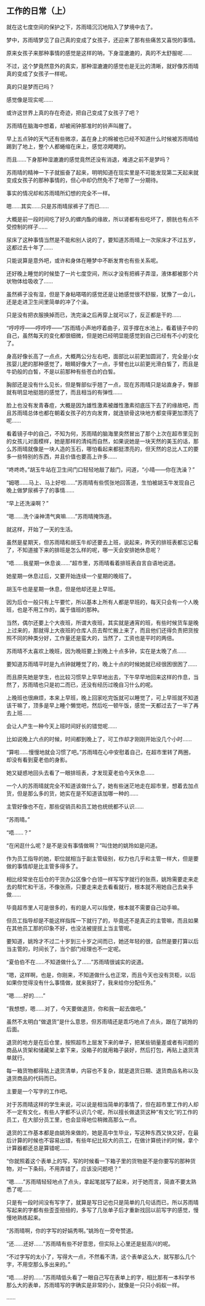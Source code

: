 ## 工作的日常（上）

就在这七度空间的保护之下，苏雨晴沉沉地陷入了梦境中去了。

梦中，苏雨晴梦见了自己真的变成了女孩子，还迎来了那有些痛苦又喜悦的事情。

原来女孩子来那种事情的感觉是这样的呐，下身湿漉漉的，真的不太舒服呢……

不过，这个梦竟然意外的真实，那种湿漉漉的感觉也是无比的清晰，就好像苏雨晴真的变成了女孩子一样呢。

真的只是梦而已吗？

感觉像是现实呢……

或许这世界上真的存在奇迹，把自己变成了女孩子了吧？

苏雨晴在脑海中想着，却被闹钟那准时的铃声叫醒了。

早上五点钟的天气还有些微凉，盖在身上的棉被也已经不知道什么时候被苏雨晴给踢到了地上，整个人都蜷缩在床上，感觉凉飕飕的。

而且……下身那种湿漉漉的感觉竟然还没有消退，难道之前不是梦吗？

苏雨晴的精神一下子就振奋了起来，明明知道在现实里是不可能发现第二天起来就变成女孩子的那种事情的，但心中却仍然免不了地带了一分期待。

事实的情况却和苏雨晴所幻想的完全不一样。

嗯……其实……只是苏雨晴尿裤子了而已……

大概是前一段时间吃了好久的螺内酯的缘故，所以肾都有些吃坏了，膀胱也有点不受控制的样子……

尿床了这种事情当然是不能和别人说的了，要知道苏雨晴上一次尿床才不过五岁，这都过去十年了……

只能说算是意外吧，或许和身体在睡梦中不断发育也有些关系呢。

还好晚上睡觉的时候垫了一片七度空间，所以才没有把裤子弄湿，液体都被那个片状物体给吸收了……

虽然裤子没有湿，但是下身粘嗒嗒的感觉还是让她感觉很不舒服，犹豫了一会儿，还是走进卫生间里简单的冲了个澡。

只是没有把衣服换掉而已，洗完澡之后再穿上就可以了，反正都是干的……

“哼哼哼——哼哼哼——”苏雨晴小声地哼着曲子，双手撑在水池上，看着镜子中的自己，虽然每天的变化都很细微，但是她已经明显能感觉到自己已经有不小的变化了。

身高好像长高了一点点，大概两公分左右吧，面部比以前更加圆润了，完全是小女孩婴儿肥的那种感觉了，眼睛好像大了一点，手臂也比以前更光滑白皙了，而且是牛奶般的白皙，不是以前那种有些苍白的白皙。

胸部还是没有什么见长，但是臀部似乎翘了一点，现在苏雨晴只是站直身子，臀部就有明显地挺翘的感觉了，而且相当的有弹性……

脸上也没有发青春痘，大概是因为雄性激素被雌性激素彻底压下去了的缘故吧，而且苏雨晴总体也都在朝着女孩子的方向发育，就连锁骨这块地方都变得更加漂亮了呢……

看着镜子中的自己，不知为何，苏雨晴的脑海里突然冒出了那个上次在超市里见到的女孩儿对面模样，她是那样的清纯而自然，如果说她是一块天然的美玉的话，那么苏雨晴就像是一块人造的玉石，哪怕看起来都挺漂亮的，但天然的总比人工的要多一些特别的东西，并且价值也要高上许多……

“咚咚咚。”胡玉牛站在卫生间门口轻轻地敲了敲门，问道，“小晴——你在洗澡？”

“姆嗯……马上、马上好啦……”苏雨晴有些慌张地回答道，生怕被胡玉牛发现自己晚上做梦尿裤子了的事情……

“早上还洗澡啊？”

“嗯……洗个澡神清气爽嘛……”苏雨晴掩饰道。

就这样，开始了一天的生活。

虽然是星期天，但苏雨晴和胡玉牛却还要去上班，说起来，昨天的排班表都忘记看了，不知道接下来的排班是怎么样的呢，哪一天会安排她休息呢？

“唔……我星期一休息诶……”超市里，苏雨晴看着排班表自言自语地说道。

她星期一休息过后，又要开始连续一个星期的晚班了。

胡玉牛也是星期一休息，但是他却还是上早班。

因为后仓一般只有上午要忙，所以基本上所有人都是早班的，每天只会有一个人晚班，也是不用工作的，属于值班的那种。

当然，偶尔还要上个大夜班，所谓大夜班，其实就是通宵的班，有些时候货车是晚上过来的，那就得上大夜班的仓库人员去帮忙搬上来了，而且他们还得负责把货按照不同的种类分好，工作量还是蛮大的，当然了，工资也是平时的两倍。

苏雨晴不太喜欢上晚班，因为晚班要上到晚上十点多钟，实在是太晚了点……

要知道苏雨晴平时是九点钟就睡觉了的，晚上十点的时候她就已经很困很困了……

而且原先她是学生，也比较习惯早上早早地出去，下午早早地回来这样的作息，当然了，苏雨晴也只是初二而已，还没有经历过晚自习什么的呢。

上晚班也很麻烦，本来上早班，晚上回家吃完饭就可以睡觉了，可上早班就不知道该干嘛了，顶多是早上睡个懒觉吧，然后吃一顿午饭，感觉一天都过去了一半了再去上班……

会让人产生一种今天上班时间好长的错觉呢……

比如说晚上六点的时候，时间都到晚上了，可工作却才刚刚开始没几个小时……

“算啦……慢慢地就会习惯了吧。”苏雨晴在心中安慰着自己，在超市里转了两圈，却没有看到夏老伯的身影。

她又疑惑地回头去看了一眼排班表，才发现夏老伯今天休息……

一个人的苏雨晴就完全不知道该做什么了，她有些迷茫地走在超市里，想着去加点货，但是那么多的货，她实在是不知道该加哪一种的……

主管好像也不在，那些促销员和员工她也统统都不认识……

“苏雨晴。”

“唔……？”

“在闲逛什么呢？是不是没有事情做啊？”叫住她的姚玲如是问道。

作为员工指导的她，职位就相当于副主管级别，权力也几乎和主管一样大，但是要做的事情却是比主管多得多了。

相比经常坐在后仓的干货办公区像个白领一样写写字就行的张燕，姚玲需要走来走去的帮忙和干活，不像张燕，只要走来走去看看就行，根本就不用她自己去亲手做……

毕竟超市里人可是很多的，有的是人可以指使，根本就不需要自己动手嘛。

但员工指导却是不能这样指挥一下就行了的，毕竟还不是真正的主管嘛，而且如果在其他员工那的印象不好，也没法被提拔上当主管呢。

要知道，姚玲才不过二十岁到三十岁之间而已，她还年轻的很，自然是要打算以后当主管的，时间长了，当个部门经理也不一定呢。

“夏伯伯不在……不知道做什么了……”苏雨晴很诚实的说道。

“嗯，这样啊，也是，你刚来，不知道做什么也正常，而且今天也没有货柜，以后如果你觉得没有什么事情做，就来我好了，我来给你分配任务。”

“嗯……好的……”

“我想想，嗯……对了，今天要做退货，你和我一起去做吧。”

虽然不太明白“做退货”是什么意思，但苏雨晴还是乖巧地点了点头，跟在了姚玲的后面。

退货的地方是在后仓里，按照超市上层发下来的单子，把某些销量差或者有问题的商品从货架和储藏架上拿下来，没箱子的就用箱子装好，然后打包，再贴上退货清单就行。

每一箱货物都得贴上退货清单，内容也不复杂，就是退货日期、退货商品名称以及退货商品的代码而已。

主要是一个写字的工作吧。

对于苏雨晴这样的学生来说，可以说是相当简单的事情了，但在超市里工作的人却不一定有文化，有些人字都不认识几个呢，所以擅长做退货这种“有文化”的工作的员工，在大部分员工里，也会显得地位稍微高那么一点。

退货的工作基本都是由姚玲来做的，她是高中生毕业，写这种东西又快又好，在最后计算的时候也不容易出错，有些年纪比较大的员工，在做计算统计的时候，拿个计算器都还总是算错呢……

“你就照着这个表单上的写，写的时候看一下箱子里的货物是不是你要写的那种货物，对一下条码，不用弄错了，应该没问题吧？”

“嗯……”苏雨晴轻轻地点了点头，拿起笔就写了起来，对于她而言，简直不要太熟悉了呢……

只是有一段时间没有写字了，就算是写日记也只是简单的几句话而已，所以苏雨晴写起来的字都有些歪歪扭扭的，多写了几张单子后才重新找回以前写字的感觉，慢慢地熟练起来。

“苏雨晴啊，你的字写的好娟秀啊。”姚玲在一旁夸赞道。

“还……还好……”苏雨晴有些不好意思，但实际上心里还是挺高兴的呢。

“不过字写的太小了，写得大一点，不然看不清，这个表单这么大，就写那么几个字，不用空那么多出来的。”

“唔……好的……”苏雨晴低头看了一眼自己写在表单上的字，相比那有一本科学书那么大的表单，苏雨晴写的字确实是非常的小，就像是一只只小蚂蚁一样。

……
